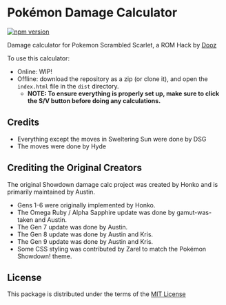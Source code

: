 # Pokémon Damage Calculator

[![npm version](https://img.shields.io/npm/v/@smogon/calc.svg)](https://www.npmjs.com/package/@smogon/calc)&nbsp;

Damage calculator for Pokemon Scrambled Scarlet, a ROM Hack by [Dooz](https://www.youtube.com/@doozsromhacks)

To use this calculator:

-   Online: WIP!
-   Offline: download the repository as a zip (or clone it), and open the `index.html` file in the `dist` directory.
    -   **NOTE: To ensure everything is properly set up, make sure to click the S/V button before doing any calculations.**

## Credits

-   Everything except the moves in Sweltering Sun were done by DSG
-   The moves were done by Hyde

## Crediting the Original Creators

The original Showdown damage calc project was created by Honko and is primarily maintained by Austin.

-   Gens 1-6 were originally implemented by Honko.
-   The Omega Ruby / Alpha Sapphire update was done by gamut-was-taken and Austin.
-   The Gen 7 update was done by Austin.
-   The Gen 8 update was done by Austin and Kris.
-   The Gen 9 update was done by Austin and Kris.
-   Some CSS styling was contributed by Zarel to match the Pokémon Showdown! theme.

## License

This package is distributed under the terms of the [MIT License](https://github.com/DarkShinyGiratina/Sweltering-Sun-Damage-Calc/blob/master/LICENSE)
